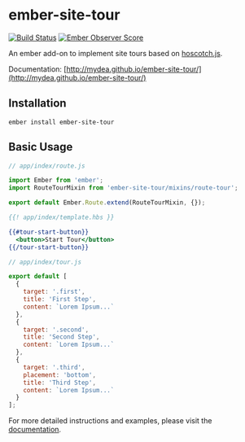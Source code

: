 # ember-site-tour

[![Build Status](https://travis-ci.org/mydea/ember-site-tour.svg?branch=master)](https://travis-ci.org/mydea/ember-site-tour)
[![Ember Observer Score](https://emberobserver.com/badges/ember-site-tour.svg)](https://emberobserver.com/addons/ember-site-tour)

An ember add-on to implement site tours based on
[hoscotch.js](http://linkedin.github.io/hopscotch).

Documentation: [http://mydea.github.io/ember-site-tour/](http://mydea.github.io/ember-site-tour/)

## Installation

`ember install ember-site-tour`

## Basic Usage

```js
// app/index/route.js

import Ember from 'ember';
import RouteTourMixin from 'ember-site-tour/mixins/route-tour';

export default Ember.Route.extend(RouteTourMixin, {});
```

```handlebars
{{! app/index/template.hbs }}

{{#tour-start-button}}
  <button>Start Tour</button>
{{/tour-start-button}}
```

```js
// app/index/tour.js

export default [
  {
    target: '.first',
    title: 'First Step',
    content: `Lorem Ipsum...`
  },
  {
    target: '.second',
    title: 'Second Step',
    content: `Lorem Ipsum...`
  },
  {
    target: '.third',
    placement: 'bottom',
    title: 'Third Step',
    content: `Lorem Ipsum...`
  }
];
```

For more detailed instructions and examples,
please visit the [documentation](http://mydea.github.io/ember-site-tour/).
